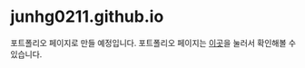 # junhg0211.github.io

포트폴리오 페이지로 만들 예정입니다. 포트폴리오 페이지는 [이곳](https://junhg0211.github.io/)을 눌러서 확인해볼 수 있습니다.
